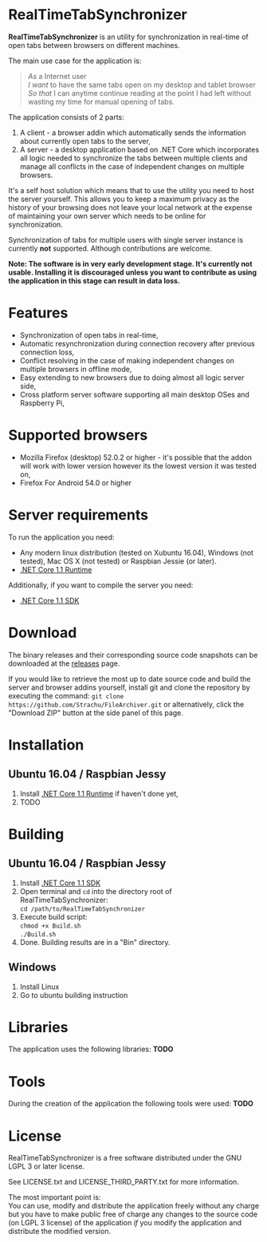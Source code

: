 # RealTimeTabSynchronizer
**RealTimeTabSynchronizer** is an utility for synchronization in real-time of open tabs between browsers on different machines.

The main use case for the application is:

> *As* a Internet user  
> *I want* to have the same tabs open on my desktop and tablet browser  
> *So that* I can anytime continue reading at the point I had left without wasting my time for manual opening of tabs.

The application consists of 2 parts:
1. A client - a browser addin which automatically sends the information about currently open tabs to the server,
2. A server - a desktop application based on .NET Core which incorporates all logic needed to synchronize the tabs between multiple clients and manage all conflicts in the case of independent changes on multiple browsers.

It's a self host solution which means that to use the utility you need to host the server yourself. 
This allows you to keep a maximum privacy as the history of your browsing does not leave your local network at the expense of 
maintaining your own server which needs to be online for synchronization.

Synchronization of tabs for multiple users with single server instance is currently **not** supported.
Although contributions are welcome.

**Note: The software is in very early development stage. It's currently not usable. Installing it is discouraged unless you want to contribute as using the application in this stage can result in data loss.**

# Features
- Synchronization of open tabs in real-time,
- Automatic resynchronization during connection recovery after previous connection loss,
- Conflict resolving in the case of making independent changes on multiple browsers in offline mode, 
- Easy extending to new browsers due to doing almost all logic server side,
- Cross platform server software supporting all main desktop OSes and Raspberry Pi,

# Supported browsers
- Mozilla Firefox (desktop) 52.0.2 or higher - it's possible that the addon will work with lower version however its the lowest version it was tested on,
- Firefox For Android 54.0 or higher

# Server requirements
To run the application you need:
- Any modern linux distribution (tested on Xubuntu 16.04), Windows (not tested), Mac OS X (not tested) or Raspbian Jessie (or later).
- [.NET Core 1.1 Runtime](https://www.microsoft.com/net/download/core#/runtime)

Additionally, if you want to compile the server you need:
- [.NET Core 1.1 SDK](https://www.microsoft.com/net/download/core#/sdk)

# Download
The binary releases and their corresponding source code snapshots can be downloaded at the [releases](https://github.com/Strachu/RealTimeTabSynchronizer/releases) page.

If you would like to retrieve the most up to date source code and build the server and browser addins yourself, install git
and clone the repository by executing the command:
`git clone https://github.com/Strachu/FileArchiver.git` or alternatively, click the "Download ZIP" button at the side
panel of this page.

# Installation
## Ubuntu 16.04 / Raspbian Jessy
1. Install [.NET Core 1.1 Runtime](https://www.microsoft.com/net/download/linux) if haven't done yet,
2. TODO

# Building
## Ubuntu 16.04 / Raspbian Jessy
1. Install [.NET Core 1.1 SDK](https://www.microsoft.com/net/download/linux)
2. Open terminal and `cd` into the directory root of RealTimeTabSynchronizer:  
`cd /path/to/RealTimeTabSynchronizer`
3. Execute build script:  
`chmod +x Build.sh`  
`./Build.sh`  
4. Done. Building results are in a "Bin" directory.

## Windows
1. Install Linux
2. Go to ubuntu building instruction

# Libraries
The application uses the following libraries:
**TODO**

# Tools
During the creation of the application the following tools were used:
**TODO**

# License
RealTimeTabSynchronizer is a free software distributed under the GNU LGPL 3 or later license.

See LICENSE.txt and LICENSE_THIRD_PARTY.txt for more information.

The most important point is:  
You can use, modify and distribute the application freely without any charge but you have to make public free of charge any changes to the source code (on LGPL 3 license) of the application *if* you modify the application and distribute the modified version.
